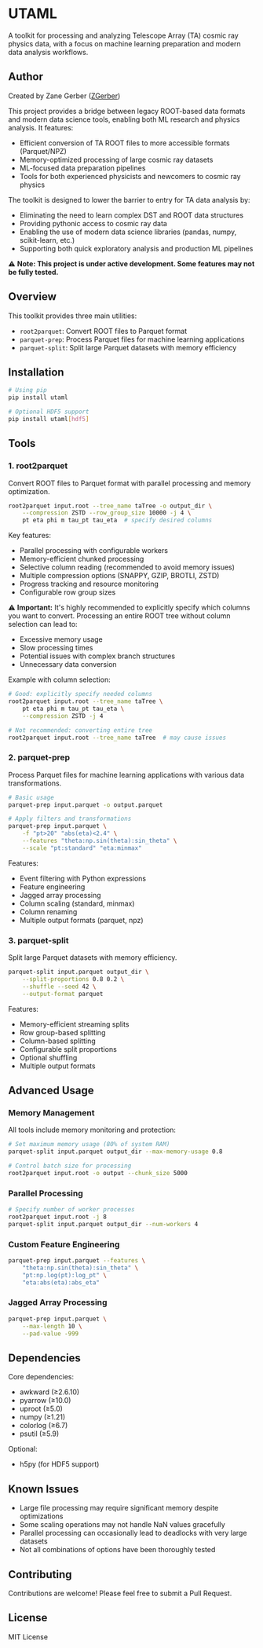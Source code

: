 # UTAML

A toolkit for processing and analyzing Telescope Array (TA) cosmic ray physics data, with a focus on machine learning preparation and modern data analysis workflows.

## Author

Created by Zane Gerber ([ZGerber](https://github.com/ZGerber))

This project provides a bridge between legacy ROOT-based data formats and modern data science tools, enabling both ML research and physics analysis. It features:

- Efficient conversion of TA ROOT files to more accessible formats (Parquet/NPZ)
- Memory-optimized processing of large cosmic ray datasets
- ML-focused data preparation pipelines
- Tools for both experienced physicists and newcomers to cosmic ray physics

The toolkit is designed to lower the barrier to entry for TA data analysis by:
- Eliminating the need to learn complex DST and ROOT data structures
- Providing pythonic access to cosmic ray data
- Enabling the use of modern data science libraries (pandas, numpy, scikit-learn, etc.)
- Supporting both quick exploratory analysis and production ML pipelines

⚠️ **Note: This project is under active development. Some features may not be fully tested.**

## Overview

This toolkit provides three main utilities:
- `root2parquet`: Convert ROOT files to Parquet format
- `parquet-prep`: Process Parquet files for machine learning applications
- `parquet-split`: Split large Parquet datasets with memory efficiency

## Installation

```bash
# Using pip
pip install utaml

# Optional HDF5 support
pip install utaml[hdf5]
```

## Tools

### 1. root2parquet

Convert ROOT files to Parquet format with parallel processing and memory optimization.

```bash
root2parquet input.root --tree_name taTree -o output_dir \
    --compression ZSTD --row_group_size 10000 -j 4 \
    pt eta phi m tau_pt tau_eta  # specify desired columns
```

Key features:
- Parallel processing with configurable workers
- Memory-efficient chunked processing
- Selective column reading (recommended to avoid memory issues)
- Multiple compression options (SNAPPY, GZIP, BROTLI, ZSTD)
- Progress tracking and resource monitoring
- Configurable row group sizes

⚠️ **Important:** It's highly recommended to explicitly specify which columns you want to convert. 
Processing an entire ROOT tree without column selection can lead to:
- Excessive memory usage
- Slow processing times
- Potential issues with complex branch structures
- Unnecessary data conversion

Example with column selection:
```bash
# Good: explicitly specify needed columns
root2parquet input.root --tree_name taTree \
    pt eta phi m tau_pt tau_eta \
    --compression ZSTD -j 4

# Not recommended: converting entire tree
root2parquet input.root --tree_name taTree  # may cause issues
```

### 2. parquet-prep

Process Parquet files for machine learning applications with various data transformations.

```bash
# Basic usage
parquet-prep input.parquet -o output.parquet

# Apply filters and transformations
parquet-prep input.parquet \
    -f "pt>20" "abs(eta)<2.4" \
    --features "theta:np.sin(theta):sin_theta" \
    --scale "pt:standard" "eta:minmax"
```

Features:
- Event filtering with Python expressions
- Feature engineering
- Jagged array processing
- Column scaling (standard, minmax)
- Column renaming
- Multiple output formats (parquet, npz)

### 3. parquet-split

Split large Parquet datasets with memory efficiency.

```bash
parquet-split input.parquet output_dir \
    --split-proportions 0.8 0.2 \
    --shuffle --seed 42 \
    --output-format parquet
```

Features:
- Memory-efficient streaming splits
- Row group-based splitting
- Column-based splitting
- Configurable split proportions
- Optional shuffling
- Multiple output formats

## Advanced Usage

### Memory Management

All tools include memory monitoring and protection:

```bash
# Set maximum memory usage (80% of system RAM)
parquet-split input.parquet output_dir --max-memory-usage 0.8

# Control batch size for processing
root2parquet input.root -o output --chunk_size 5000
```

### Parallel Processing

```bash
# Specify number of worker processes
root2parquet input.root -j 8
parquet-split input.parquet output_dir --num-workers 4
```

### Custom Feature Engineering

```bash
parquet-prep input.parquet --features \
    "theta:np.sin(theta):sin_theta" \
    "pt:np.log(pt):log_pt" \
    "eta:abs(eta):abs_eta"
```

### Jagged Array Processing

```bash
parquet-prep input.parquet \
    --max-length 10 \
    --pad-value -999
```

## Dependencies

Core dependencies:
- awkward (≥2.6.10)
- pyarrow (≥10.0)
- uproot (≥5.0)
- numpy (≥1.21)
- colorlog (≥6.7)
- psutil (≥5.9)

Optional:
- h5py (for HDF5 support)

## Known Issues

- Large file processing may require significant memory despite optimizations
- Some scaling operations may not handle NaN values gracefully
- Parallel processing can occasionally lead to deadlocks with very large datasets
- Not all combinations of options have been thoroughly tested

## Contributing

Contributions are welcome! Please feel free to submit a Pull Request.

## License

MIT License
